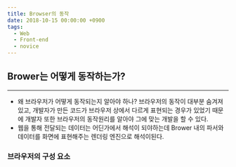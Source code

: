 ```yaml
---
title: Browser의 동작
date: 2018-10-15 00:00:00 +0900
tags:
  - Web
  - Front-end
  - novice
---
```



## Brower는 어떻게 동작하는가?
---

- 왜 브라우저가 어떻게 동작되는지 알아야 하나? 브라우저의 동작이 대부분 숨겨져 있고, 개발자가 만든 코드가 브라우저 상에서 다르게 표현되는 경우가 있었기 때문에 개발자 또한 브라우저의 동작원리를 알아야 그에 맞는 개발을 할 수 있다.
- 웹을 통해 전달되는 데이터는 어딘가에서 해석이 되야하는데 Brower 내의 파서와 데이터를 화면에 표현해주는 렌더링 엔진으로 해석이된다.

### 브라우저의 구성 요소

